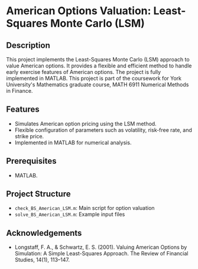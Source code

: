 # American Options Valuation: Least-Squares Monte Carlo (LSM)

## Description
This project implements the Least-Squares Monte Carlo (LSM) approach to value American options. It provides a flexible and efficient method to handle early exercise features of American options. The project is fully implemented in MATLAB. This project is part of the coursework for York University's Mathematics graduate course, MATH 6911 Numerical Methods in Finance.

## Features
- Simulates American option pricing using the LSM method.
- Flexible configuration of parameters such as volatility, risk-free rate, and strike price.
- Implemented in MATLAB for numerical analysis.

## Prerequisites
- MATLAB.

## Project Structure
- `check_BS_American_LSM.m`: Main script for option valuation
- `solve_BS_American_LSM.m`: Example input files

## Acknowledgements
- Longstaff, F. A., & Schwartz, E. S. (2001). Valuing American Options by Simulation: A Simple Least-Squares Approach. The Review of Financial Studies, 14(1), 113–147.

